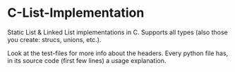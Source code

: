 # C-List-Implementation

Static List &amp; Linked List implementations in C. Supports all types (also those you create: strucs, unions, etc.).

Look at the test-files for more info about the headers.
Every python file has, in its source code (first few lines) a usage explanation.
